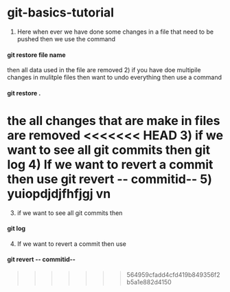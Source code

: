 # git-basics-tutorial

1) Here when ever we have done some changes in a file that need to be pushed then we use the command   
 ####  git restore file name   
then all data used in the file are removed
2) if you have doe multipile changes in mulitple files then want to undo everything 
then use a command   
####  git restore . 
the all changes that are make in files are removed
<<<<<<< HEAD
3) if we want to see all git commits then 
git log
4) If we want to revert a commit then use 
git revert -- commitid--
5) yuiopdjdjfhfjgj vn
=======
3) if we want to see all git commits then   
#### git log
4) If we want to revert a commit then use   
#### git revert -- commitid--
>>>>>>> 564959cfadd4cfd419b849356f2b5a1e882d4150
